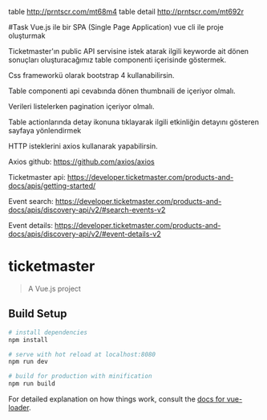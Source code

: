 table http://prntscr.com/mt68m4
table detail http://prntscr.com/mt692r

#Task
Vue.js ile bir SPA (Single Page Application)  vue cli ile  proje oluşturmak

Ticketmaster'ın public API servisine istek atarak ilgili keyworde ait dönen sonuçları oluşturacağımız table componenti içerisinde göstermek. 

Css frameworkü olarak bootstrap 4 kullanabilirsin.

Table componenti api cevabında dönen thumbnaili de içeriyor olmalı. 

Verileri listelerken pagination içeriyor olmalı. 

Table actionlarında detay ikonuna tıklayarak ilgili etkinliğin detayını gösteren sayfaya yönlendirmek

HTTP isteklerini axios kullanarak yapabilirsin. 

Axios github: https://github.com/axios/axios

Ticketmaster api: https://developer.ticketmaster.com/products-and-docs/apis/getting-started/

Event search: https://developer.ticketmaster.com/products-and-docs/apis/discovery-api/v2/#search-events-v2

Event details: https://developer.ticketmaster.com/products-and-docs/apis/discovery-api/v2/#event-details-v2

# ticketmaster

> A Vue.js project

## Build Setup

``` bash
# install dependencies
npm install

# serve with hot reload at localhost:8080
npm run dev

# build for production with minification
npm run build
```

For detailed explanation on how things work, consult the [docs for vue-loader](http://vuejs.github.io/vue-loader).
